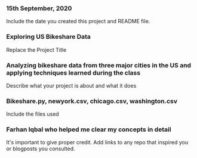 ### 15th September, 2020
Include the date you created this project and README file.

### Exploring US Bikeshare Data
Replace the Project Title

### Analyzing bikeshare data from three major cities in the US and applying techniques learned during the class
Describe what your project is about and what it does

### Bikeshare.py, newyork.csv, chicago.csv, washington.csv
Include the files used

### Farhan Iqbal who helped me clear my concepts in detail
It's important to give proper credit. Add links to any repo that inspired you or blogposts you consulted.
